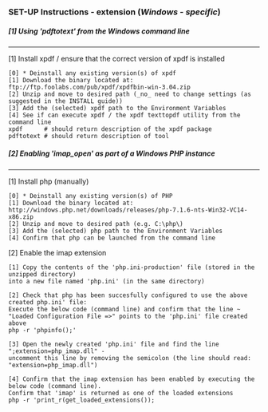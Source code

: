 ### SET-UP Instructions - extension (_Windows - specific_)

##### [1] Using 'pdftotext' from the Windows command line
---------------------------

[1] Install xpdf / ensure that the correct version of xpdf is installed
````
[0] * Deinstall any existing version(s) of xpdf
[1] Download the binary located at: ftp://ftp.foolabs.com/pub/xpdf/xpdfbin-win-3.04.zip
[2] Unzip and move to desired path (_no_ need to change settings (as suggested in the INSTALL guide))
[3] Add the (selected) xpdf path to the Environment Variables
[4] See if can execute xpdf / the xpdf texttopdf utility from the command line
xpdf 	  # should return description of the xpdf package
pdftotext # should return description of tool
````

##### [2] Enabling 'imap_open' as part of a Windows PHP instance
---------------------------
[1] Install php (manually)
````
[0] * Deinstall any existing version(s) of PHP
[1] Download the binary located at: http://windows.php.net/downloads/releases/php-7.1.6-nts-Win32-VC14-x86.zip
[2] Unzip and move to desired path (e.g. C:\php\)
[3] Add the (selected) php path to the Environment Variables
[4] Confirm that php can be launched from the command line
````

[2] Enable the imap extension
````
[1] Copy the contents of the 'php.ini-production' file (stored in the unzipped directory) 
into a new file named 'php.ini' (in the same directory)

[2] Check that php has been succesfully configured to use the above created php.ini' file: 
Execute the below code (command line) and confirm that the line ~ "Loaded Configuration File =>" points to the 'php.ini' file created above
php -r 'phpinfo();'

[3] Open the newly created 'php.ini' file and find the line ";extension=php_imap.dll" - 
uncomment this line by removing the semicolon (the line should read: "extension=php_imap.dll")

[4] Confirm that the imap extension has been enabled by executing the below code (command line). 
Confirm that 'imap' is returned as one of the loaded extensions
php -r 'print_r(get_loaded_extensions());
````
